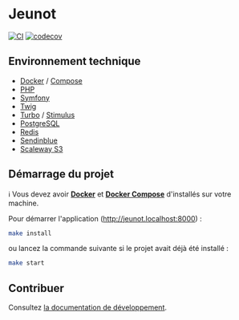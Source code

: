 # Jeunot

[![CI](https://github.com/marinebrnn/jeunot/actions/workflows/ci.yml/badge.svg)](https://github.com/marinebrnn/jeunot/actions/workflows/ci.yml)
[![codecov](https://codecov.io/gh/marinebrnn/jeunot/graph/badge.svg?token=QNKMUJHQDK)](https://codecov.io/gh/marinebrnn/jeunot)

## Environnement technique

- [Docker](https://www.docker.com/) / [Compose](https://docs.docker.com/compose/)
- [PHP](https://www.php.net/)
- [Symfony](https://www.symfony.com/)
- [Twig](https://twig.symfony.com/)
- [Turbo](https://turbo.hotwired.dev/) / [Stimulus](https://stimulus.hotwired.dev/)
- [PostgreSQL](https://www.postgresql.org/)
- [Redis](https://redis.io/)
- [Sendinblue](https://brevo.com)
- [Scaleway S3](https://www.scaleway.com/fr/object-storage/)

## Démarrage du projet

ℹ️ Vous devez avoir **[Docker](https://www.docker.com/)** et **[Docker Compose](https://docs.docker.com/compose/)** d'installés sur votre machine.

Pour démarrer l'application (http://jeunot.localhost:8000) :

```bash
make install
```

ou lancez la commande suivante si le projet avait déjà été installé :

```bash
make start
```

## Contribuer

Consultez [la documentation de développement](./docs/README.md).

